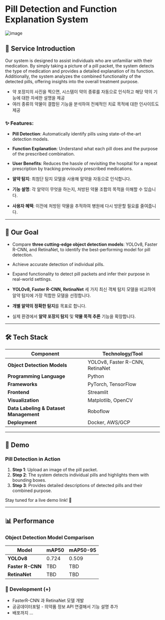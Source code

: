 
# Pill Detection and Function Explanation System
![image](https://github.com/user-attachments/assets/91105ea0-9116-4cf0-b0d5-687af01d8c5e)

## 🚀 Service Introduction
Our system is designed to assist individuals who are unfamiliar with their medication. By simply taking a picture of a pill packet, the system detects the type of medication and provides a detailed explanation of its function. Additionally, the system analyzes the combined functionality of the detected pills, offering insights into the overall treatment purpose.
- 약 포장지의 사진을 찍으면, 시스템이 약의 종류를 자동으로 인식하고 해당 약의 기능에 대한 자세한 설명을 제공
- 여러 종류의 약물이 결합된 기능을 분석하여 전체적인 치료 목적에 대한 인사이트도 제공



### ✨ Features:
- **Pill Detection**: Automatically identify pills using state-of-the-art detection models.
- **Function Explanation**: Understand what each pill does and the purpose of the prescribed combination.
- **User Benefits**: Reduces the hassle of revisiting the hospital for a repeat prescription by tracking previously prescribed medications.
  
- **알약 탐지**: 최첨단 탐지 모델을 사용해 알약을 자동으로 인식합니다.
- **기능 설명**: 각 알약이 무엇을 하는지, 처방된 약물 조합의 목적을 이해할 수 있습니다.
- **사용자 혜택**: 이전에 처방된 약물을 추적하여 병원에 다시 방문할 필요를 줄여줍니다.

---

## 🎯 Our Goal
- Compare **three cutting-edge object detection models**: YOLOv8, Faster R-CNN, and RetinaNet, to identify the best-performing model for pill detection.
- Achieve accurate detection of individual pills.
- Expand functionality to detect pill packets and infer their purpose in real-world settings.
  
- **YOLOv8, Faster R-CNN, RetinaNet** 세 가지 최신 객체 탐지 모델을 비교하여 알약 탐지에 가장 적합한 모델을 선정합니다.
- **개별 알약의 정확한 탐지**를 목표로 합니다.
- 실제 환경에서 **알약 포장지 탐지** 및 **약물 목적 추론** 기능을 확장합니다.

---

## 🛠️ Tech Stack
| Component                  | Technology/Tool       |
|----------------------------|-----------------------|
| **Object Detection Models**| YOLOv8, Faster R-CNN, RetinaNet |
| **Programming Language**   | Python               |
| **Frameworks**             | PyTorch, TensorFlow  |
| **Frontend**               | Streamlit            |
| **Visualization**          | Matplotlib, OpenCV   |
| **Data Labeling & Dataset Management** | Roboflow            |
| **Deployment**             | Docker, AWS/GCP      |

---

## 🎥 Demo
### Pill Detection in Action
1. **Step 1**: Upload an image of the pill packet.
2. **Step 2**: The system detects individual pills and highlights them with bounding boxes.
3. **Step 3**: Provides detailed descriptions of detected pills and their combined purpose.




Stay tuned for a live demo link! 🚧

---

## 📊 Performance

### Object Detection Model Comparison
| Model              | mAP50    | mAP50-95 |
|--------------------|----------|----------|
| **YOLOv8**         | 0.724    | 0.509    |
| **Faster R-CNN**   | TBD      | TBD      |
| **RetinaNet**      | TBD      | TBD      |


### 👼 Development (+)
- FasterR-CNN 과 RetinaNet 모델 개발
- 공공데이터포털 - 의약품 정보 API 연결해서 기능 설명 추가
- 배포까지 ...
